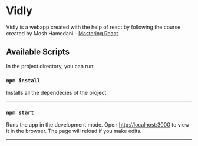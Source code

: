 # Vidly

Vidly is a webapp created with the help of react by following the course created by Mosh Hamedani - [Mastering React](https://codewithmosh.com/p/mastering-react "Mastering React").

## Available Scripts

In the project directory, you can run:

### `npm install`

Installs all the dependecies of the project.

---

### `npm start`

Runs the app in the development mode.
Open [http://localhost:3000](http://localhost:3000) to view it in the browser.
The page will reload if you make edits.

---
